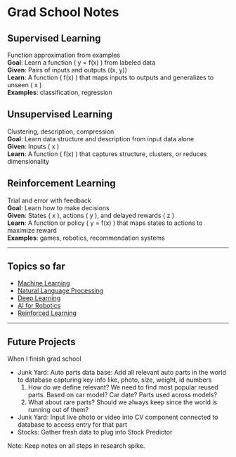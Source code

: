 # Grad School Notes

## **Supervised Learning** 
Function approximation from examples  
**Goal**: Learn a function \( y = f(x) \) from labeled data  
**Given**: Pairs of inputs and outputs \((x, y)\)  
**Learn**: A function \( f(x) \) that maps inputs to outputs and generalizes to unseen \( x \)  
**Examples**: classification, regression

## **Unsupervised Learning**  
Clustering, description, compression  
**Goal**: Learn data structure and description from input data alone  
**Given**: Inputs \( x \)  
**Learn**: A function \( f(x) \) that captures structure, clusters, or reduces dimensionality  

## **Reinforcement Learning**  
Trial and error with feedback  
**Goal**: Learn how to make decisions  
**Given**: States \( x \), actions \( y \), and delayed rewards \( z \)  
**Learn**: A function or policy \( y = f(x) \) that maps states to actions to maximize reward  
**Examples**: games, robotics, recommendation systems
___
## **Topics so far**

- [Machine Learning](ml/index.md)  
- [Natural Language Processing](nlp/index.md)  
- [Deep Learning](dl/index.md)  
- [AI for Robotics](robotics/index.md)  
- [Reinforced Learning](rl/index.md)  

---
## **Future Projects**

When I finish grad school  
- Junk Yard: Auto parts data base: Add all relevant auto parts in the world to database capturing key info like, photo, size, weight, id numbers  
    1. How do we define relevant? We need to find most popular reused parts. Based on car model? Car date? Parts used across models?
    2. What about rare parts? Should we always keep since the world is running out of them?
- Junk Yard: Input live photo or video into CV component connected to database to access entry for that part  
- Stocks: Gather fresh data to plug into Stock Predictor  

Note: Keep notes on all steps in research spike.